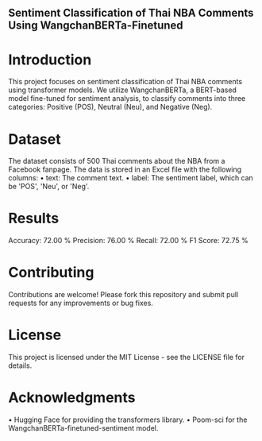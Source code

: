 ## Sentiment Classification of Thai NBA Comments Using WangchanBERTa-Finetuned

# Introduction
This project focuses on sentiment classification of Thai NBA comments using transformer models. We utilize WangchanBERTa, a BERT-based model fine-tuned for sentiment analysis, to classify comments into three categories: Positive (POS), Neutral (Neu), and Negative (Neg).

# Dataset
The dataset consists of 500 Thai comments about the NBA from a Facebook fanpage. The data is stored in an Excel file with the following columns:
• text: The comment text.
• label: The sentiment label, which can be 'POS', 'Neu', or 'Neg'.

# Results
Accuracy: 72.00 %
Precision: 76.00 %
Recall: 72.00 %
F1 Score: 72.75 %

# Contributing
Contributions are welcome! Please fork this repository and submit pull requests for any improvements or bug fixes.

# License
This project is licensed under the MIT License - see the LICENSE file for details.

# Acknowledgments
• Hugging Face for providing the transformers library.
• Poom-sci for the WangchanBERTa-finetuned-sentiment model.

